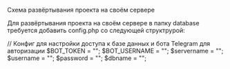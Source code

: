Схема развёртывания проекта на своём сервере

Для развёртывания проекта на своём сервере в папку database требуется добавить config.php со следующей структрурой:

// Конфиг для настройки доступа к базе данных и бота Telegram для авторизации
$BOT_TOKEN = "";
$BOT_USERNAME = "";
$servername = "";
$username = "";
$password = "";
$dbname = "";